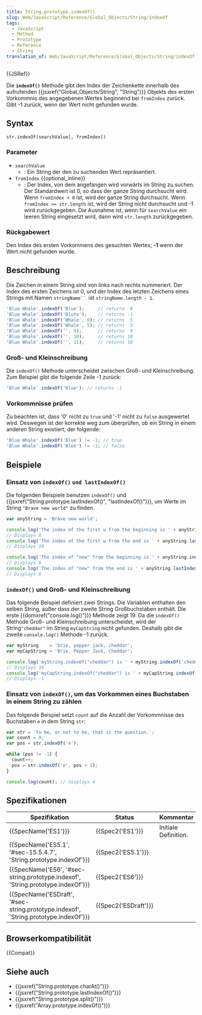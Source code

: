 ```yaml
---
title: String.prototype.indexOf()
slug: Web/JavaScript/Reference/Global_Objects/String/indexOf
tags:
  - JavaScript
  - Method
  - Prototype
  - Reference
  - String
translation_of: Web/JavaScript/Reference/Global_Objects/String/indexOf
---
```

{{JSRef}}

Die **`indexOf()`** Methode gibt den Index der Zeichenkette innerhalb des aufrufenden {{jsxref("Global_Objects/String", "String")}} Objekts des ersten Vorkommnis des angegebenen Wertes beginnend bei `fromIndex` zurück. Gibt -1 zurück, wenn der Wert nicht gefunden wurde.

## Syntax

    str.indexOf(searchValue[, fromIndex])

### Parameter

- `searchValue`
  - : Ein String der den zu suchenden Wert repräsentiert.
- `fromIndex` {{optional_inline}}
  - : Der Index, von dem angefangen wird vorwärts im String zu suchen. Der Standardwert ist 0, so dass der ganze String durchsucht wird. Wenn `fromIndex < 0` ist, wird der ganze String durchsucht. Wenn `fromIndex >= str.length` ist, wird der String nicht durchsucht und -1 wird zurückgegeben. Die Ausnahme ist, wenn für `searchValue` ein leeren String eingesetzt wird, dann wird `str.length` zurückgegeben.

### Rückgabewert

Den Index des ersten Vorkommens des gesuchten Wertes; **-1** wenn der Wert nicht gefunden wurde.

## Beschreibung

Die Zeichen in einem String sind von links nach rechts nummeriert. Der Index des ersten Zeichens ist 0, und der Index des letzten Zeichens eines Strings mit Namen ` stringName``  `ist `stringName.length - 1`.

```js
'Blue Whale'.indexOf('Blue');     // returns  0
'Blue Whale'.indexOf('Blute');    // returns -1
'Blue Whale'.indexOf('Whale', 0); // returns  5
'Blue Whale'.indexOf('Whale', 5); // returns  5
'Blue Whale'.indexOf('', 9);      // returns  9
'Blue Whale'.indexOf('', 10);     // returns 10
'Blue Whale'.indexOf('', 11);     // returns 10
```

### Groß- und Kleinschreibung

Die `indexOf()` Methode unterscheidet zwischen Groß- und Kleinschreibung. Zum Beispiel gibt die folgende Zeile -1 zurück:

```js
'Blue Whale'.indexOf('blue'); // returns -1
```

### Vorkommnisse prüfen

Zu beachten ist, dass '0' nicht zu `true` und '-1' nicht zu `false` ausgewertet wird. Deswegen ist der korrekte weg zum überprüfen, ob ein String in einem anderen String existiert, der folgende:

```js
'Blue Whale'.indexOf('Blue') != -1; // true
'Blue Whale'.indexOf('Bloe') != -1; // false
```

## Beispiele

### Einsatz von `indexOf()` `und lastIndexOf()`

Die folgenden Beispiele benutzen `indexOf()` und {{jsxref("String.prototype.lastIndexOf()", "lastIndexOf()")}}, um Werte im String `"Brave new world"` zu finden.

```js
var anyString = 'Brave new world';

console.log('The index of the first w from the beginning is ' + anyString.indexOf('w'));
// Displays 8
console.log('The index of the first w from the end is ' + anyString.lastIndexOf('w'));
// Displays 10

console.log('The index of "new" from the beginning is ' + anyString.indexOf('new'));
// Displays 6
console.log('The index of "new" from the end is ' + anyString.lastIndexOf('new'));
// Displays 6
```

### `indexOf()` und Groß- und Kleinschreibung

Das folgende Beispiel definiert zwei Strings. Die Variablen enthalten den selben String, außer dass der zweite String Großbuchstaben enthält. Die erste {{domxref("console.log()")}} Methode zeigt 19. Da die `indexOf()` Methode Groß- und Kleinschreibung unterscheidet, wird der String`"cheddar"` im String `myCapString` nicht gefunden. Deshalb gibt die zweite `console.log()` Methode -1 zurück.

```js
var myString    = 'brie, pepper jack, cheddar';
var myCapString = 'Brie, Pepper Jack, Cheddar';

console.log('myString.indexOf("cheddar") is ' + myString.indexOf('cheddar'));
// Displays 19
console.log('myCapString.indexOf("cheddar") is ' + myCapString.indexOf('cheddar'));
// Displays -1
```

### Einsatz von `indexOf()`, um das Vorkommen eines Buchstaben in einem String zu zählen

Das folgende Beispiel setzt `count` auf die Anzahl der Vorkommnisse des Buchstaben `e` in dem String `str`:

```js
var str = 'To be, or not to be, that is the question.';
var count = 0;
var pos = str.indexOf('e');

while (pos != -1) {
  count++;
  pos = str.indexOf('e', pos + 1);
}

console.log(count); // displays 4
```

## Spezifikationen

| Spezifikation                                                                                                    | Status                       | Kommentar            |
| ---------------------------------------------------------------------------------------------------------------- | ---------------------------- | -------------------- |
| {{SpecName('ES1')}}                                                                                         | {{Spec2('ES1')}}         | Initiale Definition. |
| {{SpecName('ES5.1', '#sec-15.5.4.7', 'String.prototype.indexOf')}}                         | {{Spec2('ES5.1')}}     |                      |
| {{SpecName('ES6', '#sec-string.prototype.indexof', 'String.prototype.indexOf')}}     | {{Spec2('ES6')}}         |                      |
| {{SpecName('ESDraft', '#sec-string.prototype.indexof', 'String.prototype.indexOf')}} | {{Spec2('ESDraft')}} |                      |

## Browserkompatibilität

{{Compat}}

## Siehe auch

- {{jsxref("String.prototype.charAt()")}}
- {{jsxref("String.prototype.lastIndexOf()")}}
- {{jsxref("String.prototype.split()")}}
- {{jsxref("Array.prototype.indexOf()")}}
